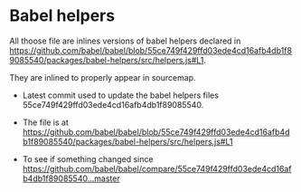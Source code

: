 # Babel helpers

All thoose file are inlines versions of babel helpers declared in https://github.com/babel/babel/blob/55ce749f429ffd03ede4cd16afb4db1f89085540/packages/babel-helpers/src/helpers.js#L1.

They are inlined to properly appear in sourcemap.

- Latest commit used to update the babel helpers files
  55ce749f429ffd03ede4cd16afb4db1f89085540.

- The file is at
  https://github.com/babel/babel/blob/55ce749f429ffd03ede4cd16afb4db1f89085540/packages/babel-helpers/src/helpers.js#L1

- To see if something changed since
  https://github.com/babel/babel/compare/55ce749f429ffd03ede4cd16afb4db1f89085540...master
